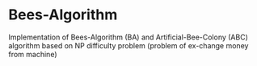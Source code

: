 # Bees-Algorithm
Implementation of Bees-Algorithm (BA) and Artificial-Bee-Colony (ABC) algorithm based on NP difficulty problem (problem of ex-change money from machine)
